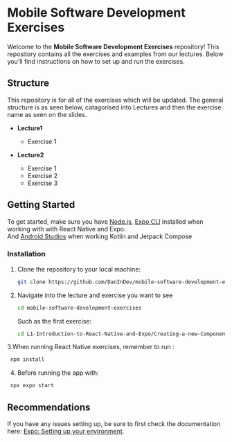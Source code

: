 # Mobile Software Development Exercises

Welcome to the **Mobile Software Development Exercises** repository! This repository contains all the exercises and examples from our lectures. Below you'll find instructions on how to set up and run the exercises.

## Structure
This repository is for all of the exercises which will be updated.
The general structure is as seen below, catagorised into Lectures and then the exercise name as seen on the slides.

- **Lecture1**
  - Exercise 1

- **Lecture2**
  - Exercise 1
  - Exercise 2
  - Exercise 3


## Getting Started

To get started, make sure you have [Node.js](https://nodejs.org/), [Expo CLI](https://docs.expo.dev/get-started/installation/) installed when working with with React Native and Expo. <br>
And [Android Studios](https://developer.android.com/studio) when working Kotlin and Jetpack Compose

### Installation

1. Clone the repository to your local machine:
   ```bash
   git clone https://github.com/DanInDev/mobile-software-development-exercises.git
   ```

2. Navigate into the lecture and exercise you want to see
   ```bash
   cd mobile-software-development-exercises
   ```
   Such as the first exercise:
   ```bash
   cd L1-Introduction-to-React-Native-and-Expo/Creating-a-new-Component
   ```
3.When running React Native exercises, remember to run :
 ```bash
  npm install
  ```
4. Before running the app with:
 ```bash
  npx expo start
  ```

## Recommendations
If you have any issues setting up, be sure to first check the documentation here: [Expo: Setting up your environment](https://docs.expo.dev/get-started/set-up-your-environment/).
